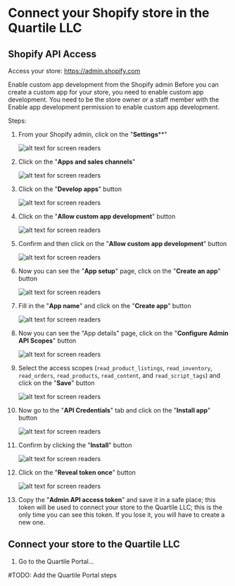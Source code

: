 # Connect your Shopify store in the Quartile LLC

## Shopify API Access

Access your store: https://admin.shopify.com

Enable custom app development from the Shopify admin
Before you can create a custom app for your store, you need to enable custom app development. You need to be the store owner or a staff member with the Enable app development permission to enable custom app development.

Steps:

1.	From your Shopify admin, click on the "**Settings****" 

    ![alt text for screen readers](shop001.png)

2. Click on the "**Apps and sales channels**"

    ![alt text for screen readers](shop002.png)

3. Click on the "**Develop apps**" button

    ![alt text for screen readers](shop003.png)

4. Click on the "**Allow custom app development**" button

    ![alt text for screen readers](shop004.png)

5. Confirm and then click on the "**Allow custom app development**" button

    ![alt text for screen readers](shop005.png)

6. Now you can see the "**App setup**" page, click on the "**Create an app**" button

    ![alt text for screen readers](shop006.png)

7. Fill in the "**App name**" and click on the "**Create app**" button

    ![alt text for screen readers](shop007.png)

8. Now you can see the "App details" page, click on the "**Configure Admin API Scopes**" button
    
    ![alt text for screen readers](shop008.png)

9. Select the access scopes (`read_product_listings`, `read_inventory`, `read_orders`, `read_products`, `read_content`, and `read_script_tags`) and click on the "**Save**" button

    ![alt text for screen readers](shop009.png)

10. Now go to the "**API Credentials**" tab and click on the "**Install app**" button

    ![alt text for screen readers](shop010.png)


11. Confirm by clicking the "**Install**" button

    ![alt text for screen readers](shop011.png)


12. Click on the "**Reveal token once**" button

    ![alt text for screen readers](shop012.png)

13. Copy the "**Admin API access token**" and save it in a safe place; this token will be used to connect your store to the Quartile LLC; this is the only time you can see this token. If you lose it, you will have to create a new one.


## Connect your store to the Quartile LLC

1. Go to the Quartile Portal...

#TODO: Add the Quartile Portal steps